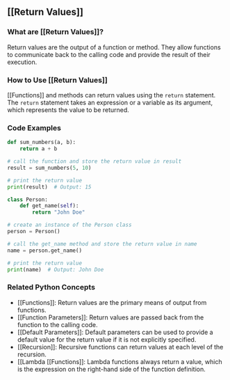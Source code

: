 ## [[Return Values]]

### What are [[Return Values]]?
Return values are the output of a function or method. They allow functions to communicate back to the calling code and provide the result of their execution.

### How to Use [[Return Values]]
[[Functions]] and methods can return values using the `return` statement. The `return` statement takes an expression or a variable as its argument, which represents the value to be returned.

### Code Examples
```python
def sum_numbers(a, b):
    return a + b

# call the function and store the return value in result
result = sum_numbers(5, 10)

# print the return value
print(result)  # Output: 15
```

```python
class Person:
    def get_name(self):
        return "John Doe"

# create an instance of the Person class
person = Person()

# call the get_name method and store the return value in name
name = person.get_name()

# print the return value
print(name)  # Output: John Doe
```

### Related Python Concepts

- [[Functions]]: Return values are the primary means of output from functions.
- [[Function Parameters]]: Return values are passed back from the function to the calling code.
- [[Default Parameters]]: Default parameters can be used to provide a default value for the return value if it is not explicitly specified.
- [[Recursion]]: Recursive functions can return values at each level of the recursion.
- [[Lambda [[Functions]]: Lambda functions always return a value, which is the expression on the right-hand side of the function definition.